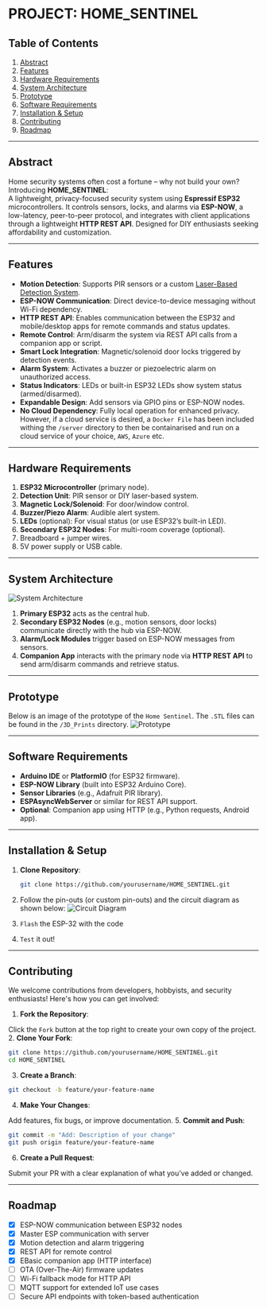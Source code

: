 # PROJECT: HOME_SENTINEL  

## Table of Contents  
1. [Abstract](#abstract)  
2. [Features](#features)  
3. [Hardware Requirements](#hardware-requirements)  
4. [System Architecture](#system-architecture)  
5. [Prototype](#prototype)  
6. [Software Requirements](#software-requirements)  
7. [Installation & Setup](#installation--setup)  
8. [Contributing](#contributing)  
9. [Roadmap](#roadmap)  

---

## Abstract  
Home security systems often cost a fortune – why not build your own? Introducing **HOME_SENTINEL**:  
A lightweight, privacy-focused security system using **Espressif ESP32** microcontrollers. It controls sensors, locks, and alarms via **ESP-NOW**, a low-latency, peer-to-peer protocol, and integrates with client applications through a lightweight **HTTP REST API**. Designed for DIY enthusiasts seeking affordability and customization.

---

## Features  
- **Motion Detection**: Supports PIR sensors or a custom [Laser-Based Detection System](https://github.com/Minibunny14/Laser-Based-Obstruction-Detection-System).  
- **ESP-NOW Communication**: Direct device-to-device messaging without Wi-Fi dependency.  
- **HTTP REST API**: Enables communication between the ESP32 and mobile/desktop apps for remote commands and status updates.  
- **Remote Control**: Arm/disarm the system via REST API calls from a companion app or script.  
- **Smart Lock Integration**: Magnetic/solenoid door locks triggered by detection events.  
- **Alarm System**: Activates a buzzer or piezoelectric alarm on unauthorized access.  
- **Status Indicators**: LEDs or built-in ESP32 LEDs show system status (armed/disarmed).  
- **Expandable Design**: Add sensors via GPIO pins or ESP-NOW nodes.  
- **No Cloud Dependency**: Fully local operation for enhanced privacy. However, if a cloud service is desired, a `Docker File` has been included withing the `/server` directory to then be containarised and run on a cloud service of your choice, `AWS`, `Azure` etc. 

---

## Hardware Requirements  
1. **ESP32 Microcontroller** (primary node).  
2. **Detection Unit**: PIR sensor or DIY laser-based system.  
3. **Magnetic Lock/Solenoid**: For door/window control.  
4. **Buzzer/Piezo Alarm**: Audible alert system.  
5. **LEDs** (optional): For visual status (or use ESP32’s built-in LED).  
6. **Secondary ESP32 Nodes**: For multi-room coverage (optional).  
7. Breadboard + jumper wires.  
8. 5V power supply or USB cable.  

---

## System Architecture  
![System Architecture]( ./Images/HomeSentinelNetworkArchetechture.drawio.png)  

1. **Primary ESP32** acts as the central hub.  
2. **Secondary ESP32 Nodes** (e.g., motion sensors, door locks) communicate directly with the hub via ESP-NOW.  
3. **Alarm/Lock Modules** trigger based on ESP-NOW messages from sensors.  
4. **Companion App** interacts with the primary node via **HTTP REST API** to send arm/disarm commands and retrieve status.


---
## Prototype
Below is an image of the prototype of the `Home Sentinel`. The `.STL` files can be found in the `/3D_Prints` directory.
![Prototype]( ./Images/HomeSentinel_Box.jpg)  

---

## Software Requirements  
- **Arduino IDE** or **PlatformIO** (for ESP32 firmware).  
- **ESP-NOW Library** (built into ESP32 Arduino Core).  
- **Sensor Libraries** (e.g., Adafruit PIR library).  
- **ESPAsyncWebServer** or similar for REST API support.  
- **Optional**: Companion app using HTTP (e.g., Python requests, Android app).  

---

## Installation & Setup  
1. **Clone Repository**:  
   ```bash  
   git clone https://github.com/yourusername/HOME_SENTINEL.git 
   ```
2. Follow the pin-outs (or custom pin-outs) and the circuit diagram as shown below:
 ![Circuit Diagram]( ./Images/Home_Sentinel_Circuit_Diagram.drawio.png)

3. `Flash` the ESP-32 with the code

4. `Test` it out! 
---

## Contributing

We welcome contributions from developers, hobbyists, and security enthusiasts! Here's how you can get involved:

1. **Fork the Repository**:

Click the `Fork` button at the top right to create your own copy of the project.
2. **Clone Your Fork**:
```bash
git clone https://github.com/yourusername/HOME_SENTINEL.git
cd HOME_SENTINEL
```
3. **Create a Branch**:
```bash
git checkout -b feature/your-feature-name
```
4. **Make Your Changes**:

Add features, fix bugs, or improve documentation.
5. **Commit and Push**:
```bash
git commit -m "Add: Description of your change"
git push origin feature/your-feature-name
```
6. **Create a Pull Request**:

Submit your PR with a clear explanation of what you’ve added or changed.

---

## Roadmap
- [x] ESP-NOW communication between ESP32 nodes
- [x] Master ESP communication with server
- [x] Motion detection and alarm triggering
- [x] REST API for remote control
- [x] EBasic companion app (HTTP interface)
- [ ] OTA (Over-The-Air) firmware updates
- [ ] Wi-Fi fallback mode for HTTP API
- [ ] MQTT support for extended IoT use cases
- [ ] Secure API endpoints with token-based authentication